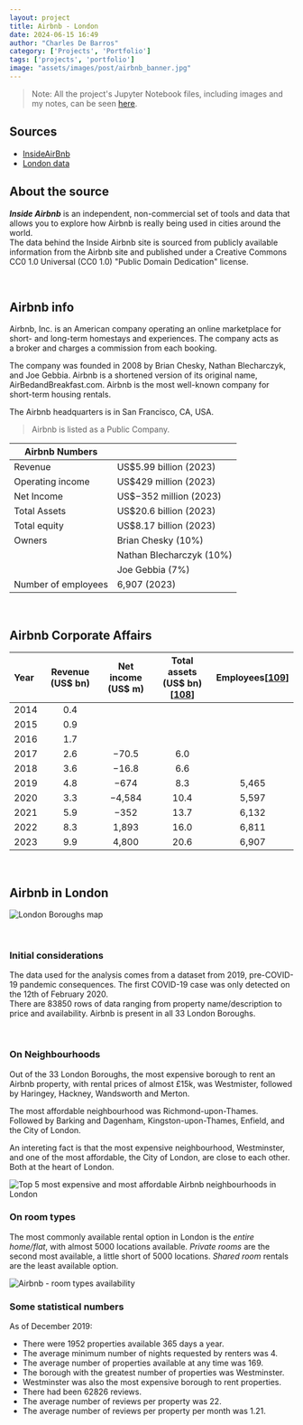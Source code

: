 ```yaml
---
layout: project
title: Airbnb - London
date: 2024-06-15 16:49
author: "Charles De Barros"
category: ['Projects', 'Portfolio']
tags: ['projects', 'portfolio']
image: "assets/images/post/airbnb_banner.jpg"
---
```


> Note: All the project's Jupyter Notebook files, including images and my notes, can be seen [here](https://drive.google.com/drive/folders/1Svg11idFDG7Rt2dI3GweODNkhkrn_Wg4?usp=sharing).

## Sources 
* [InsideAirBnb](http://insideairbnb.com/get-the-data.html)  
* [London data](http://insideairbnb.com/london/)  

## About the source

___Inside Airbnb___ is an independent, non-commercial set of tools and data that allows you to explore how Airbnb is really being used in cities around the world.  
The data behind the Inside Airbnb site is sourced from publicly available information from the Airbnb site and published under a Creative Commons CC0 1.0 Universal (CC0 1.0) "Public Domain Dedication" license.

<br>

## Airbnb info

Airbnb, Inc. is an American company operating an online marketplace for short- and long-term homestays and experiences. The company acts as a broker and charges a commission from each booking.

The company was founded in 2008 by Brian Chesky, Nathan Blecharczyk, and Joe Gebbia. Airbnb is a shortened version of its original name, AirBedandBreakfast.com. Airbnb is the most well-known company for short-term housing rentals.

The Airbnb headquarters is in San Francisco, CA, USA.

> Airbnb is listed as a Public Company.

| Airbnb Numbers | |
|---|---|
|  Revenue | US$5.99 billion (2023)  |
| Operating income | US$429 million (2023)  |
| Net Income | US$−352 million (2023)  |
| Total Assets  | US$20.6 billion (2023)  |
| Total equity  | US$8.17 billion (2023) 
| Owners | Brian Chesky (10%) |
|        | Nathan Blecharczyk (10%) |
|        | Joe Gebbia (7%) |
| Number of employees | 6,907 (2023) |

<br>

## Airbnb Corporate Affairs

| Year | Revenue (US$ bn) | Net income (US$ m) | Total assets (US$ bn)[[108](https://en.wikipedia.org/wiki/Airbnb#cite_note-108)] | Employees[[109](https://en.wikipedia.org/wiki/Airbnb#cite_note-109)] |
|:---|:---:|:---:|:---:|:---:|
| 2014 | 0.4 |||		
| 2015 | 0.9 |||	
| 2016 | 1.7 |||		
| 2017 | 2.6 | −70.5 | 6.0 ||	
| 2018 | 3.6 |	−16.8 |	6.6 ||
| 2019 | 4.8 |	−674 | 8.3 | 5,465 |
| 2020 | 3.3 |	−4,584 | 10.4 | 5,597 |
| 2021 | 5.9 |	−352 | 13.7 | 6,132 |
| 2022 | 8.3 |	1,893 |	16.0 |	6,811 |
| 2023 | 9.9 |	4,800 |	20.6 |	6,907 |

<br>

## Airbnb in London

![London Boroughs map](https://res.cloudinary.com/charlesdebarros/image/upload/v1751470860/airbnb_data_analytics_project/London_boroughs_map_eo9asn.png)

<br>

### Initial considerations
The data used for the analysis comes from a dataset from 2019, pre-COVID-19 pandemic consequences. The first COVID-19 case was only detected on the 12th of February 2020.  
There are 83850 rows of data ranging from property name/description to price and availability.
Airbnb is present in all 33 London Boroughs.  

<br>

### On Neighbourhoods

Out of the 33 London Boroughs, the most expensive borough to rent an Airbnb property, with rental prices of almost £15k, was Westmister, followed by Haringey, Hackney, Wandsworth and Merton.

The most affordable neighbourhood was Richmond-upon-Thames. Followed by Barking and Dagenham, Kingston-upon-Thames, Enfield, and the City of London.

An intereting fact is that the most expensive neighbourhood, Westminster, and one of the most affordable, the City of London, are close to each other. Both at the heart of London.

![Top 5 most expensive and most affordable Airbnb neighbourhoods in London](https://res.cloudinary.com/charlesdebarros/image/upload/v1751472978/airbnb_data_analytics_project/airbnb_top_5_most_expensive_affordable_london_2019__w1w8kb.png)


### On room types

The most commonly available rental option in London is the _entire home/flat_, with almost 5000 locations available. _Private rooms_ are the second most available, a little short of 5000 locations. _Shared room_ rentals are the least available option. 

![Airbnb - room types availability](https://res.cloudinary.com/charlesdebarros/image/upload/v1751473493/airbnb_data_analytics_project/airbnb_london_room_type_availability_pvvrb8.png)

### Some statistical numbers  

As of December 2019:  

* There were 1952 properties available 365 days a year.  
* The average minimum number of nights requested by renters was 4.  
* The average number of properties available at any time was 169.  
* The borough with the greatest number of properties was Westminster.  
* Westminster was also the most expensive borough to rent properties.  
* There had been 62826 reviews.  
* The average number of reviews per property was 22.  
* The average number of reviews per property per month was 1.21.  
